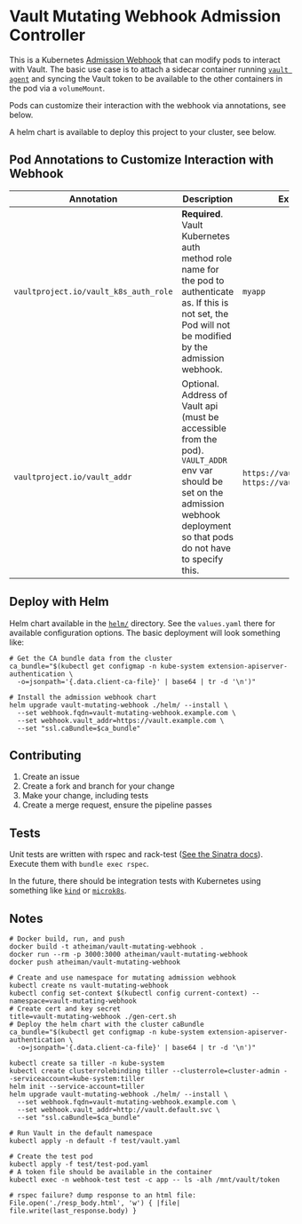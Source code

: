 # Vault Mutating Webhook Admission Controller

This is a Kubernetes [Admission Webhook](https://kubernetes.io/docs/reference/access-authn-authz/extensible-admission-controllers/#admission-webhooks) that can modify pods to interact with Vault. The basic use case is to attach a sidecar container running [`vault agent`](https://www.vaultproject.io/docs/agent/) and syncing the Vault token to be available to the other containers in the pod via a `volumeMount`.

Pods can customize their interaction with the webhook via annotations, see below.

A helm chart is available to deploy this project to your cluster, see below.

## Pod Annotations to Customize Interaction with Webhook

| Annotation | Description | Examples |
| ---------- | ----------- | -------- |
| `vaultproject.io/vault_k8s_auth_role` | **Required**. Vault Kubernetes auth method role name for the pod to authenticate as. If this is not set, the Pod will not be modified by the admission webhook. | `myapp` |
| `vaultproject.io/vault_addr` | Optional. Address of Vault api (must be accessible from the pod). `VAULT_ADDR` env var should be set on the admission webhook deployment so that pods do not have to specify this. | `https://vault.vault.svc`, `https://vault.example.com` |

## Deploy with Helm

Helm chart available in the [`helm/`](./helm/) directory. See the `values.yaml` there for available configuration options. The basic deployment will look something like:

```shell
# Get the CA bundle data from the cluster
ca_bundle="$(kubectl get configmap -n kube-system extension-apiserver-authentication \
  -o=jsonpath='{.data.client-ca-file}' | base64 | tr -d '\n')"

# Install the admission webhook chart
helm upgrade vault-mutating-webhook ./helm/ --install \
  --set webhook.fqdn=vault-mutating-webhook.example.com \
  --set webhook.vault_addr=https://vault.example.com \
  --set "ssl.caBundle=$ca_bundle"
```

## Contributing

1. Create an issue
1. Create a fork and branch for your change
1. Make your change, including tests
1. Create a merge request, ensure the pipeline passes

## Tests

Unit tests are written with rspec and rack-test ([See the Sinatra docs](http://sinatrarb.com/testing.html)). Execute them with `bundle exec rspec`.

In the future, there should be integration tests with Kubernetes using something like [`kind`](https://github.com/kubernetes-sigs/kind) or [`microk8s`](https://github.com/ubuntu/microk8s).

## Notes

```shell
# Docker build, run, and push
docker build -t atheiman/vault-mutating-webhook .
docker run --rm -p 3000:3000 atheiman/vault-mutating-webhook
docker push atheiman/vault-mutating-webhook

# Create and use namespace for mutating admission webhook
kubectl create ns vault-mutating-webhook
kubectl config set-context $(kubectl config current-context) --namespace=vault-mutating-webhook
# Create cert and key secret
title=vault-mutating-webhook ./gen-cert.sh
# Deploy the helm chart with the cluster caBundle
ca_bundle="$(kubectl get configmap -n kube-system extension-apiserver-authentication \
  -o=jsonpath='{.data.client-ca-file}' | base64 | tr -d '\n')"

kubectl create sa tiller -n kube-system
kubectl create clusterrolebinding tiller --clusterrole=cluster-admin --serviceaccount=kube-system:tiller
helm init --service-account=tiller
helm upgrade vault-mutating-webhook ./helm/ --install \
  --set webhook.fqdn=vault-mutating-webhook.example.com \
  --set webhook.vault_addr=http://vault.default.svc \
  --set "ssl.caBundle=$ca_bundle"

# Run Vault in the default namespace
kubectl apply -n default -f test/vault.yaml

# Create the test pod
kubectl apply -f test/test-pod.yaml
# A token file should be available in the container
kubectl exec -n webhook-test test -c app -- ls -alh /mnt/vault/token

# rspec failure? dump response to an html file:
File.open('./resp_body.html', 'w') { |file| file.write(last_response.body) }
```
